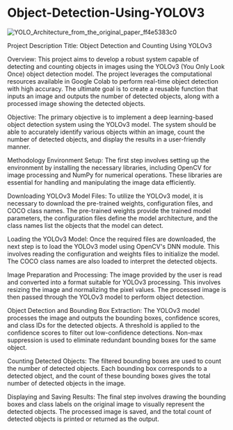 # Object-Detection-Using-YOLOV3

![YOLO_Architecture_from_the_original_paper_ff4e5383c0](https://github.com/user-attachments/assets/d314f968-adb5-4d75-b73d-f6c5d86a459d)

Project Description
Title: Object Detection and Counting Using YOLOv3

Overview:
This project aims to develop a robust system capable of detecting and counting objects in images using the YOLOv3 (You Only Look Once) object detection model. The project leverages the computational resources available in Google Colab to perform real-time object detection with high accuracy. The ultimate goal is to create a reusable function that inputs an image and outputs the number of detected objects, along with a processed image showing the detected objects.

Objective:
The primary objective is to implement a deep learning-based object detection system using the YOLOv3 model. The system should be able to accurately identify various objects within an image, count the number of detected objects, and display the results in a user-friendly manner.

Methodology
Environment Setup:
The first step involves setting up the environment by installing the necessary libraries, including OpenCV for image processing and NumPy for numerical operations. These libraries are essential for handling and manipulating the image data efficiently.

Downloading YOLOv3 Model Files:
To utilize the YOLOv3 model, it is necessary to download the pre-trained weights, configuration files, and COCO class names. The pre-trained weights provide the trained model parameters, the configuration files define the model architecture, and the class names list the objects that the model can detect.

Loading the YOLOv3 Model:
Once the required files are downloaded, the next step is to load the YOLOv3 model using OpenCV's DNN module. This involves reading the configuration and weights files to initialize the model. The COCO class names are also loaded to interpret the detected objects.

Image Preparation and Processing:
The image provided by the user is read and converted into a format suitable for YOLOv3 processing. This involves resizing the image and normalizing the pixel values. The processed image is then passed through the YOLOv3 model to perform object detection.

Object Detection and Bounding Box Extraction:
The YOLOv3 model processes the image and outputs the bounding boxes, confidence scores, and class IDs for the detected objects. A threshold is applied to the confidence scores to filter out low-confidence detections. Non-max suppression is used to eliminate redundant bounding boxes for the same object.

Counting Detected Objects:
The filtered bounding boxes are used to count the number of detected objects. Each bounding box corresponds to a detected object, and the count of these bounding boxes gives the total number of detected objects in the image.

Displaying and Saving Results:
The final step involves drawing the bounding boxes and class labels on the original image to visually represent the detected objects. The processed image is saved, and the total count of detected objects is printed or returned as the output.
